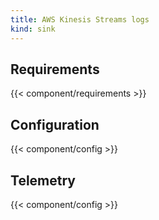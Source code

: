 ```yaml
---
title: AWS Kinesis Streams logs
kind: sink
---
```


## Requirements

{{< component/requirements >}}

## Configuration

{{< component/config >}}

## Telemetry

{{< component/config >}}
